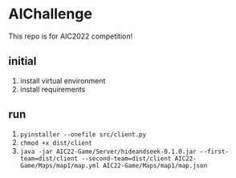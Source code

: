 # AIChallenge
This repo is for AIC2022 competition!

## initial

1. install virtual environment
2. install requirements

## run
1. `pyinstaller --onefile src/client.py`
2. `chmod +x dist/client`
3. `java -jar AIC22-Game/Server/hideandseek-0.1.0.jar --first-team=dist/client --second-team=dist/client AIC22-Game/Maps/map1/map.yml AIC22-Game/Maps/map1/map.json`
